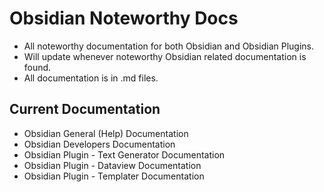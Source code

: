 # Obsidian Noteworthy Docs

- All noteworthy documentation for both Obsidian and Obsidian Plugins.
- Will update whenever noteworthy Obsidian related documentation is found.
- All documentation is in .md files.

## Current Documentation

- Obsidian General (Help) Documentation
- Obsidian Developers Documentation
- Obsidian Plugin - Text Generator Documentation
- Obsidian Plugin - Dataview Documentation
- Obsidian Plugin - Templater Documentation
